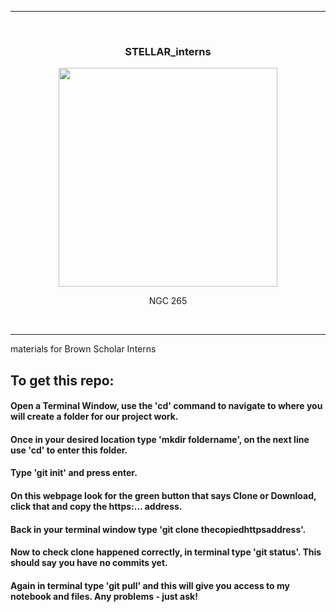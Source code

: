 <hr>
<br />
<div align="center">
  <h3>STELLAR_interns</h3>

  <div><div align="center" width=80px>
      <img src="https://upload.wikimedia.org/wikipedia/commons/thumb/5/58/NGC265.jpg/600px-NGC265.jpg" width="350">
      <p width="auto">NGC 265</p>
    </div></div>
</div>

<br />

<hr>

materials for Brown Scholar Interns
## To get this repo: 
#### Open a Terminal Window, use the 'cd' command to navigate to where you will create a folder for our project work.
#### Once in your desired location type 'mkdir foldername', on the next line use 'cd' to enter this folder.
#### Type 'git init' and press enter.
#### On this webpage look for the green button that says Clone or Download, click that and copy the https:... address.
#### Back in your terminal window type 'git clone thecopiedhttpsaddress'.
#### Now to check clone happened correctly, in terminal type 'git status'. This should say you have no commits yet.
#### Again in terminal type 'git pull' and this will give you access to my notebook and files. Any problems - just ask!
